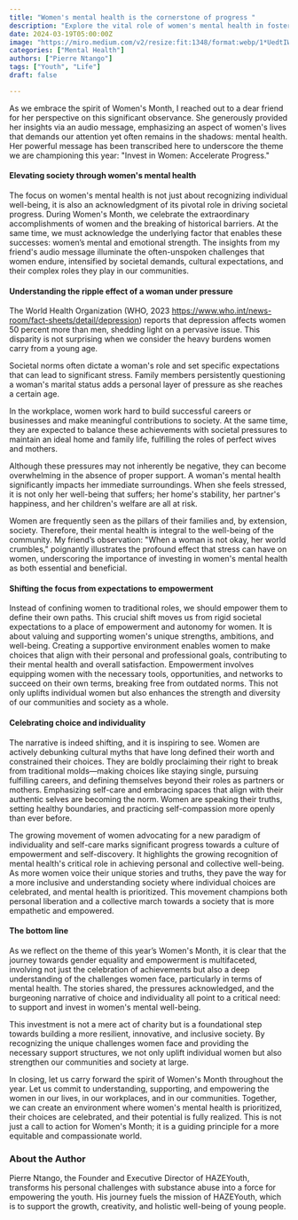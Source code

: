 ```yaml
---
title: "Women's mental health is the cornerstone of progress "
description: "Explore the vital role of women's mental health in fostering societal progress. Discover insights on overcoming challenges, celebrating individuality, and the importance of empowerment. Join the conversation on nurturing a supportive environment for women's well-being. #WomensHealth #Empowerment #SocietalProgress"
date: 2024-03-19T05:00:00Z
image: "https://miro.medium.com/v2/resize:fit:1348/format:webp/1*UedtIWle87K7eG2_OaOE6A.jpeg"
categories: ["Mental Health"]
authors: ["Pierre Ntango"]
tags: ["Youth", "Life"]
draft: false

---
```

As we embrace the spirit of Women's Month, I reached out to a dear friend for her perspective on this significant observance. She generously provided her insights via an audio message, emphasizing an aspect of women's lives that demands our attention yet often remains in the shadows: mental health. Her powerful message has been transcribed here to underscore the theme we are championing this year: "Invest in Women: Accelerate Progress."

#### Elevating society through women's mental health
The focus on women's mental health is not just about recognizing individual well-being, it is also an acknowledgment of its pivotal role in driving societal progress. During Women's Month, we celebrate the extraordinary accomplishments of women and the breaking of historical barriers. At the same time, we must acknowledge the underlying factor that enables these successes: women’s mental and emotional strength. The insights from my friend's audio message illuminate the often-unspoken challenges that women endure, intensified by societal demands, cultural expectations, and their complex roles they play in our communities.

#### Understanding the ripple effect of a woman under pressure
The World Health Organization (WHO, 2023 https://www.who.int/news-room/fact-sheets/detail/depression) reports that depression affects women 50 percent more than men, shedding light on a pervasive issue. This disparity is not surprising when we consider the heavy burdens women carry from a young age. 

Societal norms often dictate a woman's role and set specific expectations that can lead to significant stress. Family members persistently questioning a woman's marital status adds a personal layer of pressure as she reaches a certain age.

In the workplace, women work hard to build successful careers or businesses and make meaningful contributions to society. At the same time, they are expected to balance these achievements with societal pressures to maintain an ideal home and family life, fulfilling the roles of perfect wives and mothers.

Although these pressures may not inherently be negative, they can become overwhelming in the absence of proper support. A woman's mental health significantly impacts her immediate surroundings. When she feels stressed, it is not only her well-being that suffers; her home's stability, her partner's happiness, and her children's welfare are all at risk. 

Women are frequently seen as the pillars of their families and, by extension, society. Therefore, their mental health is integral to the well-being of the community. My friend’s observation:  "When a woman is not okay, her world crumbles," poignantly illustrates the profound effect that stress can have on women, underscoring the importance of investing in women's mental health as both essential and beneficial.

#### Shifting the focus from expectations to empowerment 
Instead of confining women to traditional roles, we should empower them to define their own paths. This crucial shift moves us from rigid societal expectations to a place of empowerment and autonomy for women. It is about valuing and supporting women's unique strengths, ambitions, and well-being. Creating a supportive environment enables women to make choices that align with their personal and professional goals, contributing to their mental health and overall satisfaction. Empowerment involves equipping women with the necessary tools, opportunities, and networks to succeed on their own terms, breaking free from outdated norms. This not only uplifts individual women but also enhances the strength and diversity of our communities and society as a whole.

#### Celebrating choice and individuality
The narrative is indeed shifting, and it is inspiring to see. Women are actively debunking cultural myths that have long defined their worth and constrained their choices. They are boldly proclaiming their right to break from traditional molds—making choices like staying single, pursuing fulfilling careers, and defining themselves beyond their roles as partners or mothers. Emphasizing self-care and embracing spaces that align with their authentic selves are becoming the norm. Women are speaking their truths, setting healthy boundaries, and practicing self-compassion more openly than ever before.

The growing movement of women advocating for a new paradigm of individuality and self-care marks significant progress towards a culture of empowerment and self-discovery. It highlights the growing recognition of mental health's critical role in achieving personal and collective well-being. As more women voice their unique stories and truths, they pave the way for a more inclusive and understanding society where individual choices are celebrated, and mental health is prioritized. This movement champions both personal liberation and a collective march towards a society that is more empathetic and empowered. 

#### The bottom line
As we reflect on the theme of this year’s Women's Month, it is clear that the journey towards gender equality and empowerment is multifaceted, involving not just the celebration of achievements but also a deep understanding of the challenges women face, particularly in terms of mental health. The stories shared, the pressures acknowledged, and the burgeoning narrative of choice and individuality all point to a critical need: to support and invest in women's mental well-being.

This investment is not a mere act of charity but is a foundational step towards building a more resilient, innovative, and inclusive society. By recognizing the unique challenges women face and providing the necessary support structures, we not only uplift individual women but also strengthen our communities and society at large.

In closing, let us carry forward the spirit of Women's Month throughout the year. Let us commit to understanding, supporting, and empowering the women in our lives, in our workplaces, and in our communities. Together, we can create an environment where women's mental health is prioritized, their choices are celebrated, and their potential is fully realized. This is not just a call to action for Women's Month; it is a guiding principle for a more equitable and compassionate world.

### About the Author
Pierre Ntango, the Founder and Executive Director of HAZEYouth, transforms his personal challenges with substance abuse into a force for empowering the youth. His journey fuels the mission of HAZEYouth, which is to support the growth, creativity, and holistic well-being of young people.